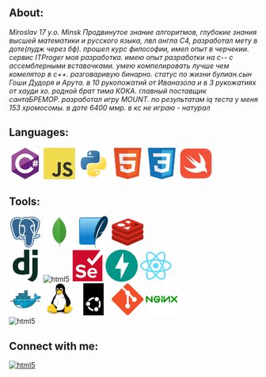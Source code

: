 ## About: 
*Miroslav 17 y.o. Minsk*
*Продвинутое знание алгоритмов, глубокие знания высшей математики и русского языка, лвл англа С4, разработал мету в доте(пудж через бф). прошел курс философии, имел опыт в черчекии. сервис ITProger моя разработка. имею опыт разработки на с-- с ассемблерными вставочками. умею компелировать лучше чем комелятор в с++. разговаривую бинарно. статус по жизни булиан.сын Гоши Дудоря и Арута. в 10 рукопожатий от Иваназола и в 3 рукожатиях от хауди хо. родной брат тима КОКА. главный поставщик сантаБРЕМОР. разработал игру MOUNT. по результатам iq теста у меня 153 хромосомы. в доте 6400 ммр. в кс не играю - натурал*

## Languages:
<div display="flex">
  <img src="https://raw.githubusercontent.com/devicons/devicon/master/icons/csharp/csharp-original.svg" alt="csharp" width="65" height="65"/>
  <img src="https://raw.githubusercontent.com/devicons/devicon/master/icons/javascript/javascript-original.svg" alt="javascript" width="65" height="65"/>
  <img src="https://github.com/devicons/devicon/blob/master/icons/python/python-original.svg" alt="html5" width="65" height="65"/>
  <img src="https://github.com/devicons/devicon/blob/master/icons/html5/html5-original.svg" alt="html5" width="65" height="65"/>
  <img src="https://github.com/devicons/devicon/blob/master/icons/css3/css3-original.svg" alt="html5" width="65" height="65"/>
  <img src="https://github.com/devicons/devicon/blob/master/icons/swift/swift-original.svg" alt="html5" width="65" height="65"/>
</div>

## Tools:

<div display="flex" pading="45">
  <img src="https://github.com/devicons/devicon/blob/master/icons/postgresql/postgresql-plain.svg" alt="csharp" width="65" height="65"/>
  <img src="https://github.com/devicons/devicon/blob/master/icons/mongodb/mongodb-original.svg" alt="html5" width="65" height="65"/>
  <img src="https://github.com/devicons/devicon/blob/master/icons/sqlite/sqlite-original.svg" alt="html5" width="65" height="65"/>
  <img src="https://github.com/devicons/devicon/blob/master/icons/redis/redis-original.svg" alt="html5" width="65" height="65"/>
</div>

<div display="flex">
  <img src="https://github.com/devicons/devicon/blob/master/icons/django/django-plain.svg" alt="html5" width="65" height="65"/>
  <img src="https://upload.wikimedia.org/wikipedia/commons/1/19/Celery_logo.png" alt="html5" width="65" height="65"/>
  <img src="https://github.com/devicons/devicon/blob/master/icons/selenium/selenium-original.svg" alt="html5" width="65" height="65"/>
  <img src="https://github.com/devicons/devicon/blob/master/icons/fastapi/fastapi-original.svg" alt="html5" width="65" height="65"/>
  <img src="https://github.com/devicons/devicon/blob/master/icons/react/react-original.svg" alt="html5" width="65" height="65"/>
</div>

<div display="flex">
  <img src="https://github.com/devicons/devicon/blob/master/icons/docker/docker-original.svg" alt="html5" width="65" height="65"/>
  <img src="https://github.com/devicons/devicon/blob/master/icons/linux/linux-original.svg" alt="html5" width="65" height="65"/>
  <img src="https://github.com/devicons/devicon/blob/master/icons/ubuntu/ubuntu-plain.svg" alt="html5" width="65" height="65"/>
  <img src="https://github.com/devicons/devicon/blob/master/icons/git/git-original.svg" alt="html5" width="65" height="65"/>
  <img src="https://github.com/devicons/devicon/blob/master/icons/nginx/nginx-original.svg" alt="html5" width="65" height="65"/>
</div>

<div display="flex">
  <img src="https://www.swiftbysundell.com/images/discover/swiftui/icon.png" alt="html5" width="65" height="65"/>
</div>

<h2>Connect with me: </h2>
<a href="https://t.me/hostnes"> <img src="https://upload.wikimedia.org/wikipedia/commons/thumb/5/5c/Telegram_Messenger.png/800px-Telegram_Messenger.png" alt="html5" width="65" height="65"/> </a>

